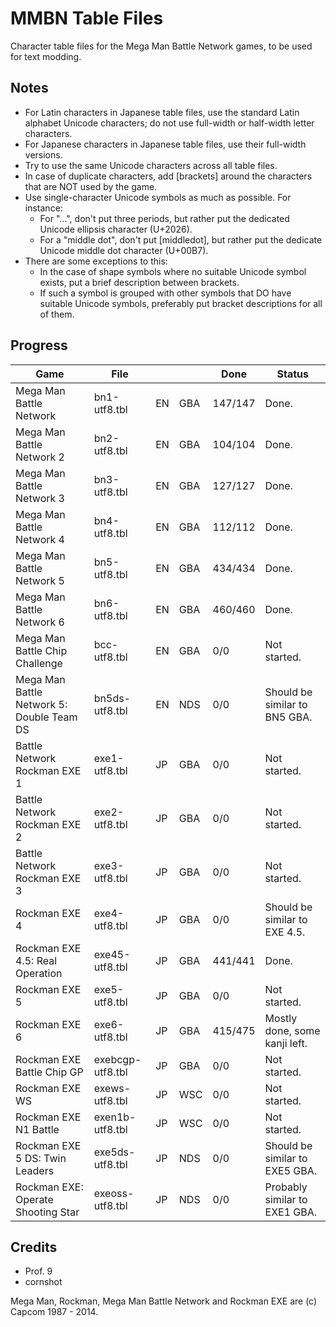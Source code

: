 MMBN Table Files
================
Character table files for the Mega Man Battle Network games, to be used for text modding.

Notes
-----
* For Latin characters in Japanese table files, use the standard Latin alphabet Unicode characters; do not use full-width or half-width letter characters.
* For Japanese characters in Japanese table files, use their full-width versions.
* Try to use the same Unicode characters across all table files.
* In case of duplicate characters, add [brackets] around the characters that are NOT used by the game.
* Use single-character Unicode symbols as much as possible. For instance:
  * For "...", don't put three periods, but rather put the dedicated Unicode ellipsis character (U+2026).
  * For a "middle dot", don't put [middledot], but rather put the dedicate Unicode middle dot character (U+00B7).
* There are some exceptions to this:
  * In the case of shape symbols where no suitable Unicode symbol exists, put a brief description between brackets.
  * If such a symbol is grouped with other symbols that DO have suitable Unicode symbols, preferably put bracket descriptions for all of them.

Progress
--------
| Game                                      | File             |          |        | Done    | Status                         |
| ----------------------------------------- | ---------------- |--------- | ------ | --------| ------------------------------ |
| Mega Man Battle Network                   | bn1-utf8.tbl     | EN       | GBA    | 147/147 | Done.                          |
| Mega Man Battle Network 2                 | bn2-utf8.tbl     | EN       | GBA    | 104/104 | Done.                          |
| Mega Man Battle Network 3                 | bn3-utf8.tbl     | EN       | GBA    | 127/127 | Done.                          |
| Mega Man Battle Network 4                 | bn4-utf8.tbl     | EN       | GBA    | 112/112 | Done.                          |
| Mega Man Battle Network 5                 | bn5-utf8.tbl     | EN       | GBA    | 434/434 | Done.                          |
| Mega Man Battle Network 6                 | bn6-utf8.tbl     | EN       | GBA    | 460/460 | Done.                          |
| Mega Man Battle Chip Challenge            | bcc-utf8.tbl     | EN       | GBA    | 0/0     | Not started.                   |
| Mega Man Battle Network 5: Double Team DS | bn5ds-utf8.tbl   | EN       | NDS    | 0/0     | Should be similar to BN5 GBA.  |
| Battle Network Rockman EXE 1              | exe1-utf8.tbl    | JP       | GBA    | 0/0     | Not started.                   |
| Battle Network Rockman EXE 2              | exe2-utf8.tbl    | JP       | GBA    | 0/0     | Not started.                   |
| Battle Network Rockman EXE 3              | exe3-utf8.tbl    | JP       | GBA    | 0/0     | Not started.                   |
| Rockman EXE 4                             | exe4-utf8.tbl    | JP       | GBA    | 0/0     | Should be similar to EXE 4.5.  |
| Rockman EXE 4.5: Real Operation           | exe45-utf8.tbl   | JP       | GBA    | 441/441 | Done.                          |
| Rockman EXE 5                             | exe5-utf8.tbl    | JP       | GBA    | 0/0     | Not started.                   |
| Rockman EXE 6                             | exe6-utf8.tbl    | JP       | GBA    | 415/475 | Mostly done, some kanji left.  |
| Rockman EXE Battle Chip GP                | exebcgp-utf8.tbl | JP       | GBA    | 0/0     | Not started.                   |
| Rockman EXE WS                            | exews-utf8.tbl   | JP       | WSC    | 0/0     | Not started.                   |
| Rockman EXE N1 Battle                     | exen1b-utf8.tbl  | JP       | WSC    | 0/0     | Not started.                   |
| Rockman EXE 5 DS: Twin Leaders            | exe5ds-utf8.tbl  | JP       | NDS    | 0/0     | Should be similar to EXE5 GBA. |
| Rockman EXE: Operate Shooting Star        | exeoss-utf8.tbl  | JP       | NDS    | 0/0     | Probably similar to EXE1 GBA.  |

Credits
-------
* Prof. 9
* cornshot

Mega Man, Rockman, Mega Man Battle Network and Rockman EXE are (c) Capcom 1987 - 2014.